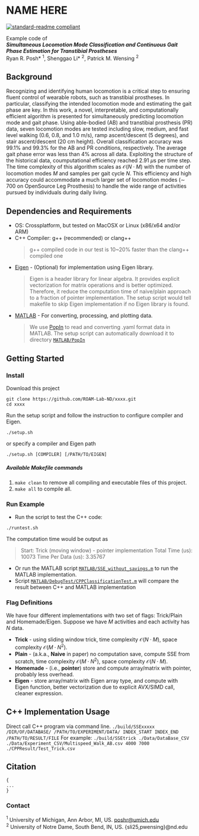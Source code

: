
# NAME HERE
[![standard-readme compliant](https://img.shields.io/badge/ICRA-2025-orange.svg?style=flat)](https://ieee-iros.org)

<!-- Simultaneous Locomotion Mode Classification and Continuous Gait
Phase Estimation for Transtibial Prostheses -->

Example code of \
_**Simultaneous Locomotion Mode Classification and Continuous Gait Phase Estimation for Transtibial Prostheses**_\
Ryan R. Posh* $^1$, Shenggao Li* $^2$, Patrick M. Wensing $^2$



## Background

Recognizing and identifying human locomotion is a critical step to ensuring fluent control of wearable robots, such as transtibial prostheses. In particular, classifying the intended locomotion mode and estimating the gait phase are key. In this work, a novel, interpretable, and computationally efficient algorithm is presented for simultaneously predicting locomotion mode and gait phase. Using able-bodied (AB) and transtibial prosthesis (PR) data, seven locomotion modes are tested including slow, medium, and fast level walking (0.6, 0.8, and 1.0 m/s), ramp ascent/descent (5 degrees), and stair ascent/descent (20 cm height). Overall classification accuracy was 99.1$\%$ and 99.3$\%$ for the AB and PR conditions, respectively. The average gait phase error was less than 4$\%$ across all data. Exploiting the structure of the historical data, coumputational efficiency reached 2.91 $\mu$s per time step. The time complexity of this algorithm scales as $\mathcal{O}(N\cdot M)$ with the number of locomotion modes $M$ and samples per gait cycle $N$. This efficiency and high accuracy could accommodate a much larger set of locomotion modes ($\sim$ 700 on OpenSource Leg Prosthesis) to handle the wide range of activities pursued by individuals during daily living.



## Dependencies and Requirements

- OS: Crossplatform, but tested on MacOSX or Linux (x86/x64 and/or ARM)
- C++ Compiler: g++ (recommended) or clang++
	> g++ compiled code in our test is 10~20% faster than the clang++ compiled one
- [Eigen][24aab043] - (Optional) for implementation using Eigen library.
	> Eigen is a header library for linear algebra. It provides explicit vectorization for matrix operations and is better optimized. Therefore, it reduce the computation time of naive/plain approach to a fraction of pointer implementation.
		The setup script would tell makefile to skip Eigen implementation if no Eigen library is found.
- [MATLAB][4b980ec4] - For converting, processing, and plotting data.
	> We use [PopIn][63a823c4] to read and converting .yaml format data in MATLAB.
		The setup script can automatically download it to directory [`MATLAB/PopIn`](MATLAB/PopIn)




[4b980ec4]: https://matlab.mathworks.com "Matlab"

[63a823c4]: https://www.mathworks.com/matlabcentral/fileexchange/45376-davidmercier-popin "PopIn"

[24aab043]: https://eigen.tuxfamily.org "Eigen"




## Getting Started

### Install

Download this project
```
git clone https://github.com/ROAM-Lab-ND/xxxx.git
cd xxxx
```

Run the setup script and follow the instruction to configure compiler and Eigen.
```
./setup.sh
```
or specify a compiler and Eigen path
```
./setup.sh [COMPILER] [/PATH/TO/EIGEN]
```

##### Available Makefile commands

1. `make clean` to remove all compiling and executable files of this project.
2. `make all` to compile all.




### Run Example

- Run the script to test the C++ code:
```
./runtest.sh
```
The computation time would be output as
> Start: Trick (moving window) - pointer implementation
Total Time (us): 10073
Time Per Data (us): 3.35767
- Or run the MATLAB script [`MATLAB/SSE_without_savings.m`](MATLAB/SSE_without_savings.m) to run the MATLAB implementation. 
- Script [`MATLAB/DebugTest/CPPClassificationTest.m`](MATLAB/DebugTest/CPPClassificationTest.m) will compare the result between C++ and MATLAB implementation

### Flag Definitions 
We have four different implementations with two set of flags: Trick/Plain and Homemade/Eigen.
Suppose we have $M$ activities and each activity has $N$ data.
- **Trick** - using sliding window trick, time complexity $\mathcal{O}(N\cdot M)$, space complexity $\mathcal{O}(M\cdot N^2)$.
- **Plain** - (a.k.a., **Naive** in paper) no computation save, compute SSE from scratch, time complexity $\mathcal{O}(M\cdot N^2)$, space complexity $\mathcal{O}(N\cdot M)$.
- **Homemade** - (i.e., **pointer**) store and compute array/matrix with pointer, probably less overhead.
- **Eigen** - store array/matrix with Eigen array type, and compute with Eigen function, better vectorization due to explicit AVX/SIMD call, cleaner expression.

## C++ Implementation Usage

Direct call C++ program via command line.
`./build/SSExxxxx /DIR/OF/DATABASE/ /PATH/TO/EXPERIMENT/DATA/ INDEX_START INDEX_END /PATH/TO/RESULT/FILE` 
For example: 
`./build/SSEtrick ./Data/DataBase_CSV ./Data/Experiment_CSV/Multispeed_Walk_AB.csv 4000 7000 ./CPPResult/Test_Trick.csv`




## Citation

```
{
...
}
```



### Contact

$^{1}$ University of Michigan, Ann Arbor, MI, US. poshr@umich.edu\
$^{2}$ University of Notre Dame, South Bend, IN, US. \{sli25,pwensing\}@nd.edu
